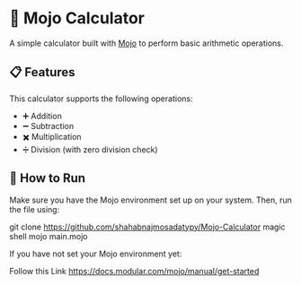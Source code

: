 # 🧮 Mojo Calculator

A simple calculator built with [Mojo](https://www.modular.com/mojo) to perform basic arithmetic operations.

## 📋 Features

This calculator supports the following operations:

- ➕ Addition  
- ➖ Subtraction  
- ✖️ Multiplication  
- ➗ Division (with zero division check)

## 🚀 How to Run

Make sure you have the Mojo environment set up on your system. Then, run the file using:

git clone https://github.com/shahabnajmosadatypy/Mojo-Calculator
magic shell
mojo main.mojo

If you have not set your Mojo environment yet:

Follow this Link https://docs.modular.com/mojo/manual/get-started
